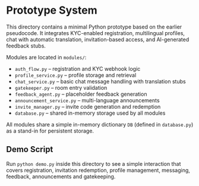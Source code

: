 # Prototype System

This directory contains a minimal Python prototype based on the earlier pseudocode. It integrates KYC-enabled registration, multilingual profiles, chat with automatic translation, invitation-based access, and AI-generated feedback stubs.

Modules are located in `modules/`:

- `auth_flow.py` – registration and KYC webhook logic
- `profile_service.py` – profile storage and retrieval
- `chat_service.py` – basic chat message handling with translation stubs
- `gatekeeper.py` – room entry validation
- `feedback_agent.py` – placeholder feedback generation
- `announcement_service.py` – multi-language announcements
- `invite_manager.py` – invite code generation and redemption
- `database.py` – shared in-memory storage used by all modules

All modules share a simple in-memory dictionary `DB` (defined in `database.py`) as a stand-in for persistent storage.

## Demo Script

Run `python demo.py` inside this directory to see a simple interaction that covers registration, invitation redemption, profile management, messaging, feedback, announcements and gatekeeping.

